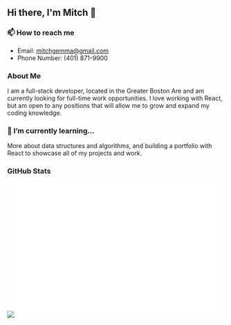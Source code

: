 ## Hi there, I'm Mitch 👋

### 📫 How to reach me
- Email: mitchgemma@gmail.com
- Phone Number: (401) 871-9900

### About Me
I am a full-stack developer, located in the Greater Boston Are and am currently looking for full-time work opportunities. I love working with React, but am open to any positions that will allow me to grow and expand my coding knowledge.

### 🌱 I’m currently learning...
More about data structures and algorithms, and building a portfolio with React to showcase all of my projects and work.

### GitHub Stats
![](https://raw.githubusercontent.com/mitchgemma/github-stats/master/generated/overview.svg#gh-light-mode-only)
![](https://raw.githubusercontent.com/username/github-stats/master/generated/languages.svg#gh-dark-mode-only)
<!--
**mitchgemma/mitchgemma** is a ✨ _special_ ✨ repository because its `README.md` (this file) appears on your GitHub profile.

Here are some ideas to get you started:

- 🔭 I’m currently working on ...
- 🌱 I’m currently learning ...
- 👯 I’m looking to collaborate on ...
- 🤔 I’m looking for help with ...
- 💬 Ask me about ...
- 📫 How to reach me: ...
- 😄 Pronouns: ...
- ⚡ Fun fact: ...
-->
